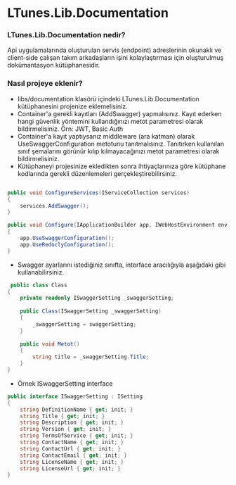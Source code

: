 LTunes.Lib.Documentation
============


### LTunes.Lib.Documentation nedir?

Api uygulamalarında oluşturulan servis (endpoint) adreslerinin okunaklı ve client-side çalışan takım arkadaşların işini kolaylaştırması için oluşturulmuş dokümantasyon kütüphanesidir. 

### Nasıl  projeye eklenir?

- libs/documentation klasörü içindeki LTunes.Lib.Documentation kütüphanesini projenize eklemelisiniz.
- Container'a gerekli kayıtları (AddSwagger) yapmalısınız. Kayıt ederken hangi güvenlik yöntemini kullandığınızı metot parametresi olarak bildirmelisiniz. Örn: JWT, Basic Auth
- Container'a kayıt yaptıysanız middleware (ara katman) olarak UseSwaggerConfiguration metotunu tanıtmalısınız. Tanıtırken kullanılan sınıf şemalarını görünür kılıp kılmayacağınızı metot parametresi olarak bildirmelisiniz.
- Kütüphaneyi projesinize ekledikten sonra ihtiyaçlarınıza göre kütüphane kodlarında gerekli düzenlemeleri gerçekleştirebilirsiniz.

```csharp

public void ConfigureServices(IServiceCollection services)
{
	services.AddSwagger();
}

public void Configure(IApplicationBuilder app, IWebHostEnvironment env)
{
	app.UseSwaggerConfiguration();
	app.UseRedoclyConfiguration();
}
```
- Swagger ayarlarını istediğiniz sınıfta, interface aracılığıyla aşağıdaki gibi kullanabilirsiniz.

```csharp
 public class Class
{
	private readonly ISwaggerSetting _swaggerSetting;
	
	public Class(ISwaggerSetting _swaggerSetting)
	{
		_swaggerSetting = swaggerSetting;
	}
	
	public void Metot()
	{
		string title = _swaggerSetting.Title;
	}
}
```
- Örnek ISwaggerSetting interface

```csharp
public interface ISwaggerSetting : ISetting
{
    string DefinitionName { get; init; }
    string Title { get; init; }
    string Description { get; init; }
    string Version { get; init; }
    string TermsOfService { get; init; }
    string ContactName { get; init; }
    string ContactUrl { get; init; }
    string ContactEmail { get; init; }
    string LicenseName { get; init; }
    string LicenseUrl { get; init; }
}
```
